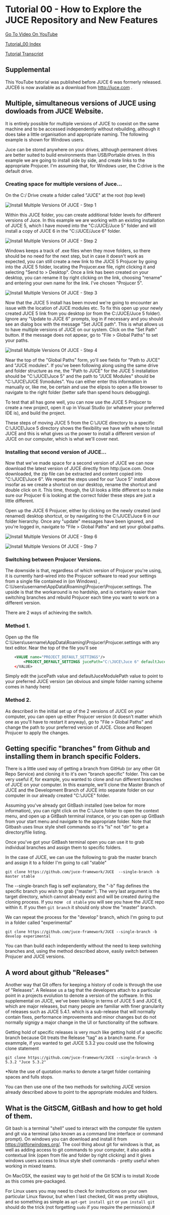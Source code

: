 # Tutorial 00 - How to Explore the JUCE Repository and New Features

[Go To Video On YouTube](https://youtu.be/3GyQhLwb3J8)

[Tutorial_00 Index](./Tutorial_00.md)

[Tutorial Transcript](./Transcript.md)

## Supplemental

This YouTube tutorial was published before JUCE 6 was formerly released. JUCE6 is now available as a download from http://juce.com .

##  Multiple, simultaneous versions of JUCE using dowloads from JUCE Website.

It is entirely possible for multiple versions of JUCE to coexist on the same machine and to be accessed independently without rebuilding, although it does take a little organisation and appropriate naming.  The following example is shown for Windows users.

Juce can be stored anywhere on your drives, although permanent drives are better suited to build environments than USB/Portable drives.  In this example we are going to install  side by side, and create links to the appropriate Projucer.  I'm assuming that, for Windows user, the C:drive is the default drive.

###  Creating space for multiple versions of Juce...

On the C:/ Drive create a folder called "JUCE" at the root (top level)

![Install Multiple Versions Of JUCE - Step 1](./images/install-multiple-versions-of-juce-step-1.png)


Within this JUCE folder, you can create additional folder levels for different versions of Juce.  In this example we are working with an existing installation of JUCE 5, which I have moved into the "C:/JUCE/Juce 5" folder and will install a copy of JUCE 6 in the "C:/JUCE/Juce 6" folder.

![Install Multiple Versions Of JUCE - Step 2](./images/install-multiple-versions-of-juce-step-2.png)

Windows keeps a track of .exe files when they move folders, so there should be no need for the next step, but in case it doesn't work as expected, you can still create a new link to the JUCE 5 Projucer by going into the JUCE 5 folder, locating the Projucer.exe file, right clicking it and selecting "Send to > Desktop".  Once a link has been created on your desktop, you can rename it by right clicking on the link, choosing "rename" and entering your own name for the link.  I've chosen "Projucer 5".

![Install Multiple Versions Of JUCE - Step 3](./images/install-multiple-versions-of-juce-step-3.png)

Now that the JUCE 5 install has been moved we're going to encounter an issue with the location of JUCE modules etc.  To fix this open up your newly created JUCE 5 link from you desktop (or from the C:/JUCE/Juce 5 folder).  Ignore any "Update to JUCE 6" prompts, log in if necessary and you should see an dialog box with the message "Set JUCE path".  This is what allows us to have multiple versions of JUCE on our system.  Click on the "Set Path" button.  If the message does not appear, go to "File > Global Paths" to set your paths.

![Install Multiple Versions Of JUCE - Step 4](./images/install-multiple-versions-of-juce-step-4.png)

Near the top of the "Global Paths" form, yo'll see fields for "Path to JUCE" and "JUCE modules".  If you've been following along using the same drive and folder structure as me, the "Path to JUCE" for the JUCE 5 installation should be "C:\JUCE\Juce 5" and the path to "JUCE Modules" should be "C:\JUCE\JUCE 5\modules".  You can either enter this information in manually or, like me, be certain and use the elipsis to open a file browser to navigate to the right folder (better safe than spend hours debugging).

To test that all has gone well, you can now use the JUCE 5 Projucer to create a new project, open it up in Visual Studio (or whatever your preferred IDE is), and build the project.

These steps of moving JUCE 5 from the C:\JUCE directory to a specific C:\JUCE\Juce 5 directory shows the flexibility we have with where to install JUCE and this is what gives us the power to install a different version of JUCE on our computer, which is what we'll cover next.

### Installing that second version of JUCE...

Now that we've made space for a second version of JUCE we can now download the latest version of JUCE directly from http:/juce.com.  Once downloaded, the zip file can be extracted and content copied into "C:\JUCE\Juce 6".  We repeat the steps used for our "Juce 5" install above insofar as we create a shortcut on our desktop, rename the shortcut and double click on it.  This time, though, the UI looks a little different so to make sure our Projucer 6 is looking at the correct folder these steps are just a little different.

Open up the JUCE 6 Projucer, either by clicking on the newly created (and renamed) desktop shortcut, or by navigating to the C:\JUCE\Juce 6 in our folder hierarchy.  Once any "update" messages have been ignored, and you're logged in, navigate to "File > Global Paths" and set your global paths.

![Install Multiple Versions Of JUCE - Step 6](./images/install-multiple-versions-of-juce-step-6.png)

![Install Multiple Versions Of JUCE - Step 7](./images/install-multiple-versions-of-juce-step-7.png)


### Switching between Projucer Versions.

The downside is that, regardless of which version of Projucer you're using, it is currently hard-wired into the Projucer software to read your settings from a single file contained in (on Windows) , C:\Users\username\AppData\Roaming\Projucer\Projucer.settings.  The upside is that the workaround is no hardship, and is certainly easier than switching branches and rebuild Projucer each time you want to work on a different version.

There are 2 ways of achieving the switch.

### Method 1.  

Open up the file C:\Users\username\AppData\Roaming\Projucer\Projucer.settings with any text editor.  Near the top of the file you'll see  
```xml
    <VALUE name="PROJECT_DEFAULT_SETTINGS"/>
        <PROJECT_DEFAULT_SETTINGS jucePath="C:\JUCE\Juce 6" defaultJuceModulePath="C:\JUCE\Juce 6\modules"/>
    </VALUE>
```

Simply edit the jucePath value and defaultJuceModulePath value to point to your preferred JUCE version (an obvious and simple folder naming scheme comes in handy here)

### Method 2.

As described in the initial set up of the 2 versions of JUCE on your computer, you can open up either Projucer version (it doesn't matter which one as you'll have to restart it anyway), go to "File > Global Paths" and change the path to your preferred version of JUCE.  Close and Reopen Projucer to apply the changes.

##  Getting specific "branches" from Github and installing them in branch specific Folders.

There is a little used way of getting a branch from GitHub (or any other Git Repo Service) and cloning it to it's own "branch specific" folder.  This can be very useful if, for example, you wanted to clone and run different branches of JUCE on your computer.  In this example, we'll clone the Master Branch of JUCE and the Development Branch of JUCE into separate folder on our computer in our already created "C:\JUCE" folder.

Assuming you've already got GitBash installed (see below for more information), you can right click on the C:\Juce folder to open the context menu, and open up a GitBash terminal instance, or you can open up GitBash from your start menu and navigate to the appropriate folder.  Note that Gitbash uses linux style shell commands so it's "ls" not "dir" to get a directory/file listing.

Once you've got your GitBash terminal open you can use it to grab individual branches and assign them to specific folders.

In the case of JUCE, we can use the following to grab the master branch and assign it to a folder I'm going to call "stable"

```
git clone https://github.com/juce-framework/JUCE  --single-branch -b master stable
```

The --single-branch flag is self explanatory, the "-b" flag defines the specific branch you wish to grab ("master").  The very last argument is the target directory, which cannot already exist and will be created during the cloning process.   If you now ``` cd stable```  you will see you have the JUCE repo within it.  If you then ```git branch``` it should only show the "master" branch.  

We can repeat the process for the "develop" branch, which I'm going to put in a folder called "experimental"

```
git clone https://github.com/juce-framework/JUCE --single-branch -b develop experimental
```

You can than build each independently without the need to keep switching branches and, using the method described above, easily switch between Projucer and JUCE versions.

## A word about github "Releases"

Another way that Git offers for keeping a history of code is through the use of "Releases".  A Release us a tag that the developers attach to a particular point in a projects evolution to denote a version of the software.  In this supplemental on JUCE, we've been talking in terms of JUCE 5 and JUCE 6, which are major releases, but many people are familiar with finer granularity of releases such as JUCE 5.4.1. which is a sub-release that will normally contain fixes, performance improvements and minor changes but do not normally signigy a major change in the UI or functionality of the software.

Getting hold of specific releases is very much like getting hold of a specific branch because Git treats the Release "tag" as a branch name.  For exammple, if you wanted to get JUCE 5.3.2 you could use the following clone statement

```git clone https://github.com/juce-framework/JUCE --single-branch -b 5.3.2 "Juce 5.3.2" ```

*Note the use of quotation marks to denote a target folder containing spaces and fulls stops.

You can then use one of the two methods for switching JUCE version already described above to point to the appropriate modules and folders.


##  What is the GitSCM, GitBash and how to get hold of them.

Git bash is a terminal "shell" used to interact with the computer file system and git via a terminal (also known as a command line interface or command prompt).  On windows you can download and install it from https://gitforwindows.org/.  The cool thing about git for windows is that, as well as adding access to git commands to your computer, it also adds a contextual link (open from file and folder by right clicking) and it gives windows users access to linux style shell commands - pretty useful when working in mixed teams.

On MacOSX, the easiest way to get hold of the Git SCM is to install Xcode as this comes pre-packaged.

For Linux users you may need to check for instructions on your own particular Linux flavour, but when I last checked, Git was pretty ubiqitous, and so something as simple as ```apt-get install git``` or ```yum install git``` should do the trick (not forgetting ```sudo``` if you require the permissions).#

##